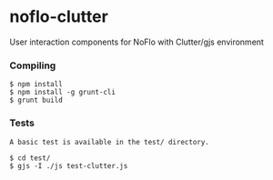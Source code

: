 # noflo-clutter

User interaction components for NoFlo with Clutter/gjs environment

### Compiling

    $ npm install
    $ npm install -g grunt-cli
    $ grunt build

### Tests

    A basic test is available in the test/ directory.

    $ cd test/
    $ gjs -I ./js test-clutter.js
